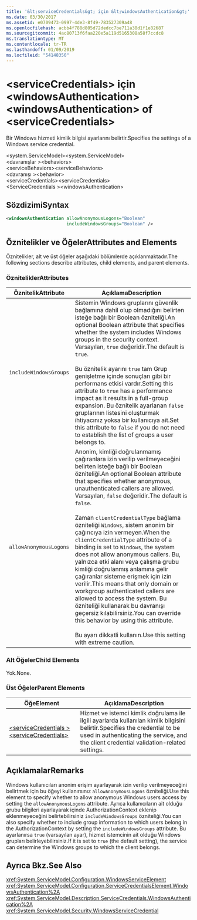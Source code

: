 ```yaml
---
title: '&lt;serviceCredentials&gt; için &lt;windowsAuthentication&gt;'
ms.date: 03/30/2017
ms.assetid: e0709473-0997-4de3-8f49-783527309a48
ms.openlocfilehash: acbb4f788d805d72dedcc7be711a38d1f1e82687
ms.sourcegitcommit: 4ac80713f6faa220e5a119d5165308a58f7ccdc8
ms.translationtype: MT
ms.contentlocale: tr-TR
ms.lasthandoff: 01/09/2019
ms.locfileid: "54148350"
---
```

# <a name="ltwindowsauthenticationgt-of-ltservicecredentialsgt"></a><span data-ttu-id="e1f56-102">&lt;serviceCredentials&gt; için &lt;windowsAuthentication&gt;</span><span class="sxs-lookup"><span data-stu-id="e1f56-102">&lt;windowsAuthentication&gt; of &lt;serviceCredentials&gt;</span></span>
<span data-ttu-id="e1f56-103">Bir Windows hizmeti kimlik bilgisi ayarlarını belirtir.</span><span class="sxs-lookup"><span data-stu-id="e1f56-103">Specifies the settings of a Windows service credential.</span></span>  
  
 <span data-ttu-id="e1f56-104">\<system.ServiceModel></span><span class="sxs-lookup"><span data-stu-id="e1f56-104">\<system.ServiceModel></span></span>  
<span data-ttu-id="e1f56-105">\<davranışlar ></span><span class="sxs-lookup"><span data-stu-id="e1f56-105">\<behaviors></span></span>  
<span data-ttu-id="e1f56-106">\<serviceBehaviors></span><span class="sxs-lookup"><span data-stu-id="e1f56-106">\<serviceBehaviors></span></span>  
<span data-ttu-id="e1f56-107">\<davranışı ></span><span class="sxs-lookup"><span data-stu-id="e1f56-107">\<behavior></span></span>  
<span data-ttu-id="e1f56-108">\<serviceCredentials></span><span class="sxs-lookup"><span data-stu-id="e1f56-108">\<serviceCredentials></span></span>  
<span data-ttu-id="e1f56-109">\<ServiceCredentials ></span><span class="sxs-lookup"><span data-stu-id="e1f56-109">\<windowsAuthentication></span></span>  
  
## <a name="syntax"></a><span data-ttu-id="e1f56-110">Sözdizimi</span><span class="sxs-lookup"><span data-stu-id="e1f56-110">Syntax</span></span>  
  
```xml  
<windowsAuthentication allowAnonymousLogons="Boolean"
                       includeWindowsGroups="Boolean" />
```  
  
## <a name="attributes-and-elements"></a><span data-ttu-id="e1f56-111">Öznitelikler ve Öğeler</span><span class="sxs-lookup"><span data-stu-id="e1f56-111">Attributes and Elements</span></span>  
 <span data-ttu-id="e1f56-112">Öznitelikler, alt ve üst öğeler aşağıdaki bölümlerde açıklanmaktadır.</span><span class="sxs-lookup"><span data-stu-id="e1f56-112">The following sections describe attributes, child elements, and parent elements.</span></span>  
  
### <a name="attributes"></a><span data-ttu-id="e1f56-113">Öznitelikler</span><span class="sxs-lookup"><span data-stu-id="e1f56-113">Attributes</span></span>  
  
|<span data-ttu-id="e1f56-114">Öznitelik</span><span class="sxs-lookup"><span data-stu-id="e1f56-114">Attribute</span></span>|<span data-ttu-id="e1f56-115">Açıklama</span><span class="sxs-lookup"><span data-stu-id="e1f56-115">Description</span></span>|  
|---------------|-----------------|  
|`includeWindowsGroups`|<span data-ttu-id="e1f56-116">Sistemin Windows gruplarını güvenlik bağlamına dahil olup olmadığını belirten isteğe bağlı bir Boolean özniteliği.</span><span class="sxs-lookup"><span data-stu-id="e1f56-116">An optional Boolean attribute that specifies whether the system includes Windows groups in the security context.</span></span> <span data-ttu-id="e1f56-117">Varsayılan, `true` değeridir.</span><span class="sxs-lookup"><span data-stu-id="e1f56-117">The default is `true`.</span></span><br /><br /> <span data-ttu-id="e1f56-118">Bu öznitelik ayarını `true` tam Grup genişletme içinde sonuçları gibi bir performans etkisi vardır.</span><span class="sxs-lookup"><span data-stu-id="e1f56-118">Setting this attribute to `true` has a performance impact as it results in a full-group expansion.</span></span> <span data-ttu-id="e1f56-119">Bu öznitelik ayarlanan `false` gruplarının listesini oluşturmak ihtiyacınız yoksa bir kullanıcıya ait.</span><span class="sxs-lookup"><span data-stu-id="e1f56-119">Set this attribute to `false` if you do not need to establish the list of groups a user belongs to.</span></span>|  
|`allowAnonymousLogons`|<span data-ttu-id="e1f56-120">Anonim, kimliği doğrulanmamış çağıranlara izin verilip verilmeyeceğini belirten isteğe bağlı bir Boolean özniteliği.</span><span class="sxs-lookup"><span data-stu-id="e1f56-120">An optional Boolean attribute that specifies whether anonymous, unauthenticated callers are allowed.</span></span> <span data-ttu-id="e1f56-121">Varsayılan, `false` değeridir.</span><span class="sxs-lookup"><span data-stu-id="e1f56-121">The default is `false`.</span></span><br /><br /> <span data-ttu-id="e1f56-122">Zaman `clientCredentialType` bağlama özniteliği `Windows`, sistem anonim bir çağırıcıya izin vermeyen.</span><span class="sxs-lookup"><span data-stu-id="e1f56-122">When the `clientCredentialType` attribute of a binding is set to `Windows`, the system does not allow anonymous callers.</span></span> <span data-ttu-id="e1f56-123">Bu, yalnızca etki alanı veya çalışma grubu kimliği doğrulanmış anlamına gelir çağıranlar sisteme erişmek için izin verilir.</span><span class="sxs-lookup"><span data-stu-id="e1f56-123">This means that only domain or workgroup authenticated callers are allowed to access the system.</span></span> <span data-ttu-id="e1f56-124">Bu özniteliği kullanarak bu davranışı geçersiz kılabilirsiniz.</span><span class="sxs-lookup"><span data-stu-id="e1f56-124">You can override this behavior by using this attribute.</span></span><br /><br /> <span data-ttu-id="e1f56-125">Bu ayarı dikkatli kullanın.</span><span class="sxs-lookup"><span data-stu-id="e1f56-125">Use this setting with extreme caution.</span></span>|  
  
### <a name="child-elements"></a><span data-ttu-id="e1f56-126">Alt Öğeler</span><span class="sxs-lookup"><span data-stu-id="e1f56-126">Child Elements</span></span>  
 <span data-ttu-id="e1f56-127">Yok.</span><span class="sxs-lookup"><span data-stu-id="e1f56-127">None.</span></span>  
  
### <a name="parent-elements"></a><span data-ttu-id="e1f56-128">Üst Öğeler</span><span class="sxs-lookup"><span data-stu-id="e1f56-128">Parent Elements</span></span>  
  
|<span data-ttu-id="e1f56-129">Öğe</span><span class="sxs-lookup"><span data-stu-id="e1f56-129">Element</span></span>|<span data-ttu-id="e1f56-130">Açıklama</span><span class="sxs-lookup"><span data-stu-id="e1f56-130">Description</span></span>|  
|-------------|-----------------|  
|[<span data-ttu-id="e1f56-131">\<serviceCredentials ></span><span class="sxs-lookup"><span data-stu-id="e1f56-131">\<serviceCredentials></span></span>](../../../../../docs/framework/configure-apps/file-schema/wcf/servicecredentials.md)|<span data-ttu-id="e1f56-132">Hizmet ve istemci kimlik doğrulama ile ilgili ayarlarda kullanılan kimlik bilgisini belirtir.</span><span class="sxs-lookup"><span data-stu-id="e1f56-132">Specifies the credential to be used in authenticating the service, and the client credential validation-related settings.</span></span>|  
  
## <a name="remarks"></a><span data-ttu-id="e1f56-133">Açıklamalar</span><span class="sxs-lookup"><span data-stu-id="e1f56-133">Remarks</span></span>  
 <span data-ttu-id="e1f56-134">Windows kullanıcıları anonim erişim ayarlayarak izin verilip verilmeyeceğini belirtmek için bu öğeyi kullanırsınız `allowAnonymousLogons` özniteliği.</span><span class="sxs-lookup"><span data-stu-id="e1f56-134">Use this element to specify whether to allow anonymous Windows users access by setting the `allowAnonymousLogons` attribute.</span></span> <span data-ttu-id="e1f56-135">Ayrıca kullanıcıların ait olduğu grubu bilgileri ayarlayarak içinde AuthorizationContext eklenip eklenmeyeceğini belirtebilirsiniz `includeWindowsGroups` özniteliği.</span><span class="sxs-lookup"><span data-stu-id="e1f56-135">You can also specify whether to include group information to which users belong in the AuthorizationContext by setting the `includeWindowsGroups` attribute.</span></span> <span data-ttu-id="e1f56-136">Bu ayarlanırsa `true` (varsayılan ayar), hizmet istemcinin ait olduğu Windows grupları belirleyebilirsiniz.</span><span class="sxs-lookup"><span data-stu-id="e1f56-136">If it is set to `true` (the default setting), the service can determine the Windows groups to which the client belongs.</span></span>  
  
## <a name="see-also"></a><span data-ttu-id="e1f56-137">Ayrıca Bkz.</span><span class="sxs-lookup"><span data-stu-id="e1f56-137">See Also</span></span>  
 <xref:System.ServiceModel.Configuration.WindowsServiceElement>  
 <xref:System.ServiceModel.Configuration.ServiceCredentialsElement.WindowsAuthentication%2A>  
 <xref:System.ServiceModel.Description.ServiceCredentials.WindowsAuthentication%2A>  
 <xref:System.ServiceModel.Security.WindowsServiceCredential>
